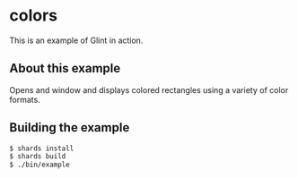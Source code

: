 # colors

This is an example of Glint in action.

## About this example

Opens and window and displays colored rectangles using a variety of color formats.

## Building the example

```bash
$ shards install
$ shards build
$ ./bin/example
```
